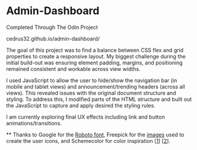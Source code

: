 # Admin-Dashboard

Completed Through The Odin Project

cedrus32.github.io/admin-dashboard/

The goal of this project was to find a balance between CSS flex and grid properties to create a responsive layout. My biggest challenge during the initial build-out was ensuring element padding, margins, and positioning remained consistent and workable across view widths.

I used JavaScript to allow the user to hide/show the navigation bar (in mobile and tablet views) and announcement/trending headers (across all views). This revealed issues with the original document structure and styling. To address this, I modified parts of the HTML structure and built out the JavaScript to capture and apply desired the styling rules.

I am currently exploring final UX effects including link and button animations/transitions.

** Thanks to Google for the <a href='https://fonts.google.com/specimen/Roboto?category=Sans+Serif'>Roboto font</a>, Freepick for the <a href='https://www.freepik.com/free-vector/people-avatars-colorful-design_6919629.htm?epik=dj0yJnU9X2I2em8xOTlaSDRKbHVROXl3dWk3amdjTlVSM1hQelkmcD0wJm49Y0ZVTG9sVmljR1FzNWRRVHo1bDNKQSZ0PUFBQUFBR0k0VkVJ'>images</a> used to create the user icons, and Schemecolor for color inspiration [<a href='https://www.schemecolor.com/after-the-chill.php'>1</a>] [<a href='https://www.schemecolor.com/rhyming-rhythm.php'>2</a>].

